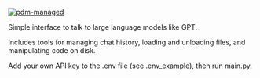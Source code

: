 [![pdm-managed](https://img.shields.io/badge/pdm-managed-blueviolet)](https://pdm.fming.dev)

Simple interface to talk to large language models like GPT.

Includes tools for managing chat history, loading and unloading files, and manipulating code on disk.

Add your own API key to the .env file (see .env_example), then run main.py.
